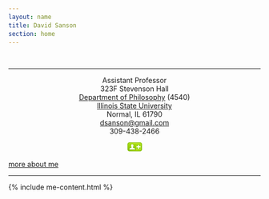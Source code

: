 ```yaml
---
layout: name
title: David Sanson
section: home
---
```


<div style="text-align:center" id="David-Sanson" class="vcard">
    <abbr class="fn" title="David Sanson"></abbr>
    <abbr class="url" title="http://davidsanson.com"></abbr>
<script type="text/javascript" src="http://www.flickr.com/badge_code_v2.gne?count=1&amp;display=random&amp;size=m&amp;layout=x&amp;source=user_tag&amp;user=40808145%40N00&amp;tag=picforhomepage"></script>
<noscript>
    <div class="flickr_badge_image">
    <a href="http://www.flickr.com/photos/davsans/4491258462/"><img src="http://farm5.static.flickr.com/4020/4491258462_95f91b5ab3_m.jpg" alt="" title="A photo of me on Flickr"></a>
    </div>
</noscript>

<hr>
<div style="display:none">
    <span class="fn">David Sanson</span>
</div>

<div>
	<span class="title">Assistant Professor</span>
</div>

<div>
    323F Stevenson Hall
</div>

<div class="adr">
	<div class="extended-address">
    <div>
     <a href="http://philosophy.illinoisstate.edu/" class="organization-unit" title="Department of Philosophy">Department of Philosophy</a> (4540)
     </div>
     <div>
	<a href="http://illinoisstate.edu/" class="organization-name" title="Illinois State University">Illinois State University</a>
</div>
    </div>
	<div>
		<span class="locality">Normal</span>, <span class="region">IL</span> <span class="postal-code">61790</span>
	</div>
</div>
<div>
<a class="email" href="&#x6d;&#x61;&#x69;&#108;&#116;&#x6f;&#58;&#100;&#x73;&#x61;&#110;&#x73;&#x6f;&#110;&#64;&#x67;&#x6d;&#x61;&#x69;&#108;&#46;&#x63;&#x6f;&#x6d;">&#100;&#x73;&#x61;&#110;&#x73;&#x6f;&#110;&#64;&#x67;&#x6d;&#x61;&#x69;&#108;&#46;&#x63;&#x6f;&#x6d;</a>
</div>
<div class="tel">
    <abbr class="type" title="home"></abbr>
    <span class="value">309-438-2466</span>
</div>

<p id="hcardlink"><a type="text/directory" href="http://h2vx.com/vcf/davidsanson.com/"><img id="img-link" src="/files/img/hcard.png" alt="download vcard" title="download vcard"></a></p>
</div>

<div id="more-about-me">
<p><a href="me" onclick="moreMe(); return false">more about me</a></p>
</div>
<div id="me">
<hr >

{% include me-content.html %}

</div>
</div>
